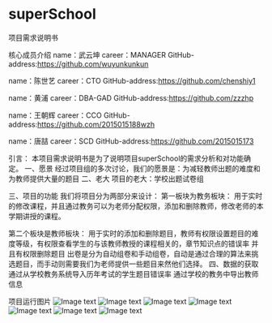 ﻿# superSchool
项目需求说明书


核心成员介绍
name：武云坤
career：MANAGER
GitHub-address:https://github.com/wuyunkunkun

name：陈世艺
career：CTO
GitHub-address:https://github.com/chenshiy1

name：黄浦
career：DBA-GAD
GitHub-address:https://github.com/zzzhp

name：王朝辉
career：CCO
GitHub-address:https://github.com/2015015188wzh

name：唐喆
career：SCD
GitHub-address:https://github.com/2015015173




引言：
本项目需求说明书是为了说明项目superSchool的需求分析和对功能确定。
一、愿景
经过项目组的多次讨论，我们的愿景是：为减轻教师出题的难度和为教师提供大量的题目
二、老大
项目的老大：学校出题试卷组

三、项目的功能
我们将项目分为两部分来设计：
第一板块为教务板块：
用于实时的修改课程，并且通过教务可以为老师分配权限，添加和删除教师，修改老师的本学期讲授的课程。

第二个板块是教师板块：
用于实时的添加和删除题目，教师有权限设置题目的难度等级，有权限查看学生的与该教师教授的课程相关的，章节知识点的错误率
并且有权限删除题目
出卷是分为自动组卷和手动组卷，自动是通过合理的算法来挑选题目，而手动则需要我们为老师提供一些题目来然他们选择。
四、数据的获取
通过从学校教务系统导入历年考试的学生题目错误率
通过学校的教务中导出教师信息


项目运行图片
![Image text](https://github.com/wuyunkunkun/superSchool/blob/master/doc/images/fifth.JPG)
![Image text](https://github.com/wuyunkunkun/superSchool/blob/master/doc/images/first.JPG)
![Image text](https://github.com/wuyunkunkun/superSchool/blob/master/doc/images/second.JPG)
![Image text](https://github.com/wuyunkunkun/superSchool/blob/master/doc/images/third.JPG)
![Image text](https://github.com/wuyunkunkun/superSchool/blob/master/doc/images/forth.JPG)
![Image text](https://github.com/wuyunkunkun/superSchool/blob/master/doc/images/fifth.JPG)
![Image text](https://github.com/wuyunkunkun/superSchool/blob/master/doc/images/sixth.JPG)
